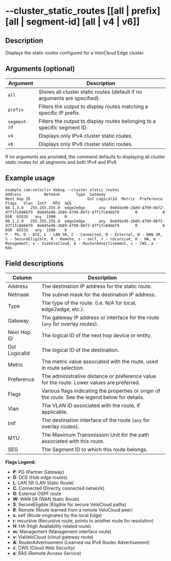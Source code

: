 #	--cluster_static_routes [[all | prefix] [all | segment-id] [all | v4 | v6]]

##	Description
Displays the static routes configured for a VeloCloud Edge cluster.

##  Arguments (optional)
| Argument     | Description                                                                 |
|--------------|-----------------------------------------------------------------------------|
| `all`        | Shows all cluster static routes (default if no arguments are specified).    |
| `prefix`     | Filters the output to display routes matching a specific IP prefix.         |
| `segment-id` | Filters the output to display routes belonging to a specific segment ID.    |
| `v4`         | Displays only IPv4 cluster static routes.                                   |
| `v6`         | Displays only IPv6 cluster static routes.                                   |

If no arguments are provided, the command defaults to displaying all cluster static routes for all segments and both IPv4 and IPv6.

##  Example usage
```
example_com:velocli> debug --cluster_static_routes
Address          Netmask       Type  Gateway                           Next Hop ID                         Dst LogicalId  Metric  Preference  Flags   Vlan  Intf   MTU  SEG
80.1.3.0   255.255.255.0  edge2edge      any  0e045e96-2b89-4799-86f2-d7f1fc8466f9  0e045e96-2b89-4799-86f2-d7f1fc8466f9       0           0    DSR  65535   any  1500    0
80.1.2.0   255.255.255.0  edge2edge      any  0e045e96-2b89-4799-86f2-d7f1fc8466f9  0e045e96-2b89-4799-86f2-d7f1fc8466f9       0           0    DSR  65535   any  1500    0
P - PG, D - DCE, L - LAN SR, C - Connected, O - External, W - WAN SR, S - SecureEligible, R - Remote, s - self, r - recursive, H - HA, m - Management, v - ViaVeloCloud, A - RouterAdvertisement, c - CWS, a - RAS
```

##  Field descriptions
| Column        | Description                                                                                                |
|---------------|------------------------------------------------------------------------------------------------------------|
| Address       | The destination IP address for the static route.                                                           |
| Netmask       | The subnet mask for the destination IP address.                                                            |
| Type          | The type of the route. (i.e. N/A for local, edge2edge, etc.). |
| Gateway       | The gateway IP address or interface for the route (`any` for overlay routes).                              |
| Next Hop ID   | The logical ID of the next hop device or entity.                                                           |
| Dst LogicalId | The logical ID of the destination.                                                                         |
| Metric        | The metric value associated with the route, used in route selection.                                       |
| Preference    | The administrative distance or preference value for the route. Lower values are preferred.       |
| Flags         | Various flags indicating the properties or origin of the route. See the legend below for details.          |
| Vlan          | The VLAN ID associated with the route, if applicable.                                                      |
| Intf          | The destination interface of the route (`any` for overlay routes).                                         |
| MTU           | The Maximum Transmission Unit for the path associated with this route.                                     |
| SEG           | The Segment ID to which this route belongs.                                                                |

**Flags Legend:**
*   **P**: PG (Partner Gateway)
*   **D**: DCE (Hub edge routes)
*   **L**: LAN SR (LAN Static Route)
*   **C**: Connected (Directly connected network)
*   **O**: External OSPF route
*   **W**: WAN SR (WAN Static Route)
*   **S**: SecureEligible (Eligible for secure VeloCloud paths)
*   **R**: Remote (Route learned from a remote VeloCloud peer)
*   **s**: self (Route originated by the local Edge)
*   **r**: recursive (Recursive route, points to another route for resolution)
*   **H**: HA (High Availability related route)
*   **m**: Management (Management interface route)
*   **v**: ViaVeloCloud (cloud gateway route)
*   **A**: RouterAdvertisement (Learned via IPv6 Router Advertisement)
*   **c**: CWS (Cloud Web Security)
*   **a**: RAS (Remote Access Service)